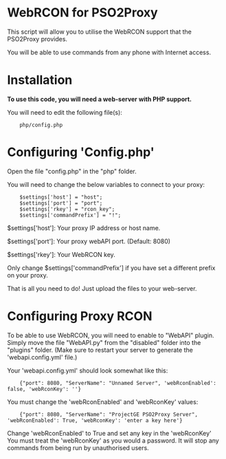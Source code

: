 WebRCON for PSO2Proxy
=============

This script will allow you to utilise the WebRCON support that the PSO2Proxy provides.
<p>
You will be able to use commands from any phone with Internet access.

Installation
=============

<b>To use this code, you will need a web-server with PHP support.</b>

You will need to edit the following file(s):
```
	php/config.php
```

Configuring 'Config.php'
=============

Open the file "config.php" in the "php" folder.

You will need to change the below variables to connect to your proxy:
```
	$settings['host'] = "host";
	$settings['port'] = "port";
	$settings['rkey'] = "rcon_key";
	$settings['commandPrefix'] = "!";
```

$settings['host']: Your proxy IP address or host name.
<p>
$settings['port']: Your proxy webAPI port. (Default: 8080)
<p>
$settings['rkey']: Your WebRCON key.


Only change $settings['commandPrefix'] if you have set a different prefix on your proxy.

That is all you need to do! Just upload the files to your web-server.

Configuring Proxy RCON
=============

To be able to use WebRCON, you will need to enable to "WebAPI" plugin.
Simply move the file "WebAPI.py" from the "disabled" folder into the "plugins" folder.
(Make sure to restart your server to generate the 'webapi.config.yml' file.)

Your 'webapi.config.yml' should look somewhat like this:

```
	{"port": 8080, "ServerName": "Unnamed Server", 'webRconEnabled': false, 'webRconKey': ''}
```

You must change the 'webRconEnabled' and 'webRconKey' values:

```
	{"port": 8080, "ServerName": "ProjectGE PSO2Proxy Server", 'webRconEnabled': True, 'webRconKey': 'enter a key here'}
```

Change 'webRconEnabled' to True and set any key in the 'webRconKey'
You must treat the 'webRconKey' as you would a password. It will stop any commands from being run by unauthorised users.